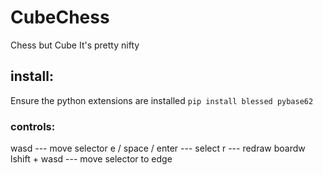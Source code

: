 # CubeChess
Chess but Cube
It's pretty nifty



## install:
Ensure the python extensions are installed
```pip install blessed pybase62```






### controls:
 wasd                  ---     move selector
 e / space / enter     ---     select
 r                     ---     redraw boardw
 lshift + wasd         ---     move selector to edge